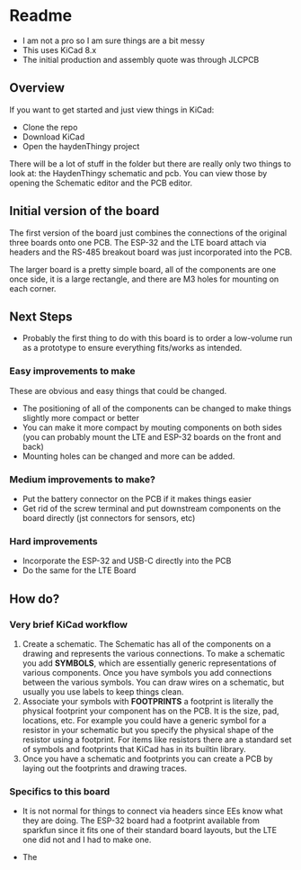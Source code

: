 # Readme
- I am not a pro so I am sure things are a bit messy
- This uses KiCad 8.x
- The initial production and assembly quote was through JLCPCB
## Overview
If you want to get started and just view things in KiCad:
- Clone the repo
- Download KiCad
- Open the haydenThingy project

There will be a lot of stuff in the folder but there are really only two things to look at: the HaydenThingy schematic and pcb.  You can view those by opening the Schematic editor and the PCB editor.

## Initial version of the board
The first version of the board just combines the connections of the original three boards onto one PCB.  The ESP-32 and the LTE board attach via headers and the RS-485 breakout board was just incorporated into the PCB.

The larger board is a pretty simple board, all of the components are one once side, it is a large rectangle, and there are M3 holes for mounting on each corner.

## Next Steps
- Probably the first thing to do with this board is to order a low-volume run as a prototype to ensure everything fits/works as intended.

### Easy improvements to make
These are obvious and easy things that could be changed.
- The positioning of all of the components can be changed to make things slightly more compact or better
- You can make it more compact by mouting components on both sides (you can probably mount the LTE and ESP-32 boards on the front and back)
- Mounting holes can be changed and more can be added.

### Medium improvements to make?
- Put the battery connector on the PCB if it makes things easier
- Get rid of the screw terminal and put downstream components on the board directly (jst connectors for sensors, etc)

### Hard improvements
- Incorporate the ESP-32 and USB-C directly into the PCB
- Do the same for the LTE Board

## How do?
### Very brief KiCad workflow
1. Create a schematic. The Schematic has all of the components on a drawing and represents the various connections. To make a schematic you add **SYMBOLS**, which are essentially generic representations of various components. Once you have symbols you add connections between the various symbols.  You can draw wires on a schematic, but usually you use labels to keep things clean.
2. Associate your symbols with **FOOTPRINTS** a footprint is literally the physical footprint your component has on the PCB.  It is the size, pad, locations, etc.  For example you could have a generic symbol for a resistor in your schematic but you specify the physical shape of the resistor using a footprint.  For items like resistors there are a standard set of symbols and footprints that KiCad has in its builtin library.
3. Once you have a schematic and footprints you can create a PCB by laying out the footprints and drawing traces.

### Specifics to this board
- It is not normal for things to connect via headers since EEs know what they are doing.  The ESP-32 board had a footprint available from sparkfun since it fits one of their standard board layouts, but the LTE one did not and I had to make one.

- The 
